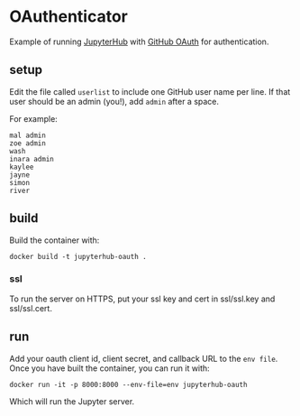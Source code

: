 # OAuthenticator

Example of running [JupyterHub](https://github.com/jupyterhub/jupyterhub)
with [GitHub OAuth](https://docs.github.com/en/developers/apps/building-oauth-apps/authorizing-oauth-apps) for authentication.

## setup

Edit the file called `userlist` to include one GitHub user name per line.
If that user should be an admin (you!), add `admin` after a space.

For example:

```
mal admin
zoe admin
wash
inara admin
kaylee
jayne
simon
river
```

## build

Build the container with:

    docker build -t jupyterhub-oauth .

### ssl

To run the server on HTTPS, put your ssl key and cert in ssl/ssl.key and
ssl/ssl.cert.

## run

Add your oauth client id, client secret, and callback URL to the `env file`.
Once you have built the container, you can run it with:

    docker run -it -p 8000:8000 --env-file=env jupyterhub-oauth

Which will run the Jupyter server.
